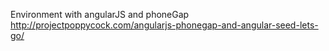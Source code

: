 Environment with angularJS and phoneGap
http://projectpoppycock.com/angularjs-phonegap-and-angular-seed-lets-go/

